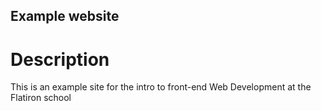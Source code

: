 Example website
--

# Description
This is an example site for the intro to front-end Web Development at the
Flatiron school